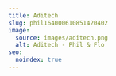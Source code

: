 ```yaml
---
title: Aditech
slug: phil164000610851420402
image:
  source: images/aditech.png
  alt: Aditech - Phil & Flo
seo:
  noindex: true
---
```

